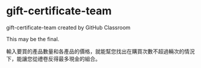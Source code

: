 # gift-certificate-team
gift-certificate-team created by GitHub Classroom

This may be the final.

輸入要買的產品數量和各產品的價格，就能幫您找出在購買次數不超過輛次的情況下，能讓您從禮卷反得最多現金的組合。
